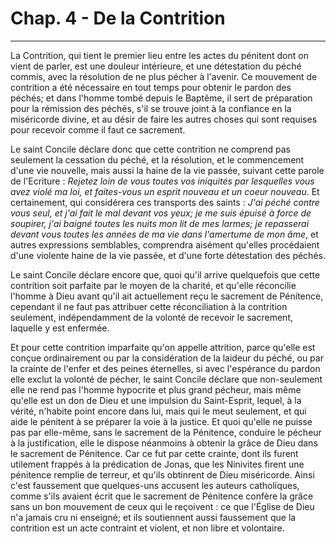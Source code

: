 # Chap. 4 - De la Contrition

***

La Contrition, qui tient le premier lieu entre les actes du pénitent dont on vient de parler, est une douleur intérieure, et une détestation du péché commis, avec la résolution de ne plus pécher à l'avenir. Ce mouvement de contrition a été nécessaire en tout temps pour obtenir le pardon des péchés; et dans l'homme tombé depuis le Baptême, il sert de préparation pour la rémission des péchés, s'il se trouve joint à la confiance en la miséricorde divine, et au désir de faire les autres choses qui sont requises pour recevoir comme il faut ce sacrement. 

Le saint Concile déclare donc que cette contrition ne comprend pas seulement la cessation du péché, et la résolution, et le commencement d'une vie nouvelle, mais aussi la haine de la vie passée, suivant cette parole de l'Ecriture : *Rejetez loin de vous toutes vos iniquités par lesquelles vous avez violé ma loi, et faites-vous un esprit nouveau et un coeur nouveau*. Et certainement, qui considérera ces transports des saints : *J'ai péché contre vous seul, et j'ai fait le mal devant vos yeux; je me suis épuisé à force de soupirer, j'ai baigné toutes les nuits mon lit de mes larmes; je repasserai devant vous toutes les années de ma vie dans l'amertume de mon âme*, et autres expressions semblables, comprendra aisément qu'elles procédaient d'une violente haine de la vie passée, et d'une forte détestation des péchés. 

Le saint Concile déclare encore que, quoi qu'il arrive quelquefois que cette contrition soit parfaite par le moyen de la charité, et qu'elle réconcilie l'homme à Dieu avant qu'il ait actuellement reçu le sacrement de Pénitence, cependant il ne faut pas attribuer cette réconciliation à la contrition seulement, indépendamment de la volonté de recevoir le sacrement, laquelle y est enfermée. 

Et pour cette contrition imparfaite qu'on appelle attrition, parce qu'elle est conçue ordinairement ou par la considération de la laideur du péché, ou par la crainte de l'enfer et des peines éternelles, si avec l'espérance du pardon elle exclut la volonté de pécher, le saint Concile déclare que non-seulement elle ne rend pas l'homme hypocrite et plus grand pécheur, mais même qu'elle est un don de Dieu et une impulsion du Saint-Esprit, lequel, à la vérité, n'habite point encore dans lui, mais qui le meut seulement, et qui aide le pénitent à se préparer la voie à la justice. Et quoi qu'elle ne puisse pas par elle-même, sans le sacrement de la Pénitence, conduire le pécheur à la justification, elle le dispose néanmoins à obtenir la grâce de Dieu dans le sacrement de Pénitence. Car ce fut par cette crainte, dont ils furent utilement frappés à la prédication de Jonas, que les Ninivites firent une pénitence remplie de terreur, et qu'ils obtinrent de Dieu miséricorde. Ainsi c'est faussement que quelques-uns accusent les auteurs catholiques, comme s'ils avaient écrit que le sacrement de Pénitence confère la grâce sans un bon mouvement de ceux qui le reçoivent : ce que l'Église de Dieu n'a jamais cru ni enseigné; et ils soutiennent aussi faussement que la contrition est un acte contraint et violent, et non libre et volontaire.

